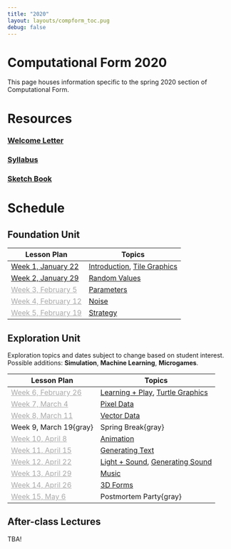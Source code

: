```yaml
---
title: "2020"
layout: layouts/compform_toc.pug
debug: false
---
```


<script src="https://cdnjs.cloudflare.com/ajax/libs/p5.js/0.5.16/p5.min.js"></script>
<script src="./index_mess.js"></script>

# Computational Form 2020

<div class="col-6 col-md-6 overview top">
This page houses information specific to the spring 2020 section of Computational Form.
</div>

# Resources

### [Welcome Letter](./welcome_letter.html)

### [Syllabus](./syllabus.html)

### [Sketch Book](http://sketches2020.compform.net/)

# Schedule

## Foundation Unit

| Lesson Plan                                  | Topics                                                     |
| -------------------------------------------- | ---------------------------------------------------------- |
| [Week 1, January 22](introduction_plan.html) | [Introduction](../introduction), [Tile Graphics](../tiles) |
| [Week 2, January 29](random_plan.html)       | [Random Values](../random)                                 |
| [Week 3, February 5](#parameters_plan.html)  | [Parameters](../parameters)                                |
| [Week 4, February 12](#noise_plan.html)      | [Noise](../noise)                                          |
| [Week 5, February 19](#strategy_plan.html)   | [Strategy](../strategy)                                    |

## Exploration Unit

<div class="col-6 col-md-6 overview top">
Exploration topics and dates subject to change based on student interest. Possible additions: <b>Simulation</b>, <b>Machine Learning</b>, <b>Microgames</b>.
</div>


| Lesson Plan                                   | Topics                                                                       |
| --------------------------------------------- | ---------------------------------------------------------------------------- |
| [Week 6, February 26](#turtles_plan.html)     | [Learning + Play](../concept_map), [Turtle Graphics](../turtles)             |
| [Week 7, March 4](#pixels_plan.html)          | [Pixel Data](../pixels)                                                      |
| [Week 8, March 11](#vectors_plan.html)        | [Vector Data](../vectors)                                                    |
| Week 9, March 19{gray}                        | Spring Break{gray}                                                           |
| [Week 10, April 8](#animation_plan.html)      | [Animation](../animation)                                                    |
| [Week 11, April 15](#text_plan.html)          | [Generating Text](../text)                                                   |
| [Week 12, April 22](#sound_plan.html)         | [Light + Sound](../sound/light_and_sound.html), [Generating Sound](../sound) |
| [Week 13, April 29](#music_plan.html)         | [Music](../music)                                                            |
| [Week 14, April 26](#3D_plan.html)            | [3D Forms](../3D)                                                            |
| [Week 15, May 6](#postmortem_party_plan.html) | Postmortem Party{gray}                                                       |

<!--
| [Week 15, May 6](#microgames_plan.html)        | [Microgames](../microgames)                                                  |
-->

## After-class Lectures

TBA!
<!-- 
| Lesson Plan             | Topics                                                                                                                                  |
| ----------------------- | --------------------------------------------------------------------------------------------------------------------------------------- |
| January 25              | My Javascript Workspace                                                                                                                 |
| February 8              | [Discovering OOP in Javascript](https://jbakse.github.io/livecode_19_sketchbook/sketchbook/sketchbook.html?sketch=02_bounce_oop&source) |
| February 1, February 22 | [Intro to Substance Painter](../substance_painter)                                                                                      |
| February 22             | [Multiuser Webpage](../socketio)                                                                                                        |
| March 8                 | [Shaders + Unity Live Code](../shaders)                                                                                                 |
| April 26                | [Vue.js + Firebase](https://jbakse.github.io/livecode_19_sketchbook/sketchbook/sketchbook.html?sketch=03_firenotes)                     |
-->



<style>
.top {
    padding: 0;
    font-size: 14px;
}

/* td {
    width: 50%;
} */

.table thead th, .table td, .table tr{
    padding-left: 0;
    border: none;
}

.table th:first-child {
    width: 45%;
}

.table thead th 
{
    font-family: "Miriam Libre";
    font-weight: bold;
    font-size: 10px;

}

.comp-form-toc .table a {
    border-bottom: none; 
    color: #04B;
}

.comp-form-toc .table a[href^="#"], .gray, a[href^="#"] {
    border-bottom: none; 
    color: #AAA;
}


element.style {
    
}



</style>
